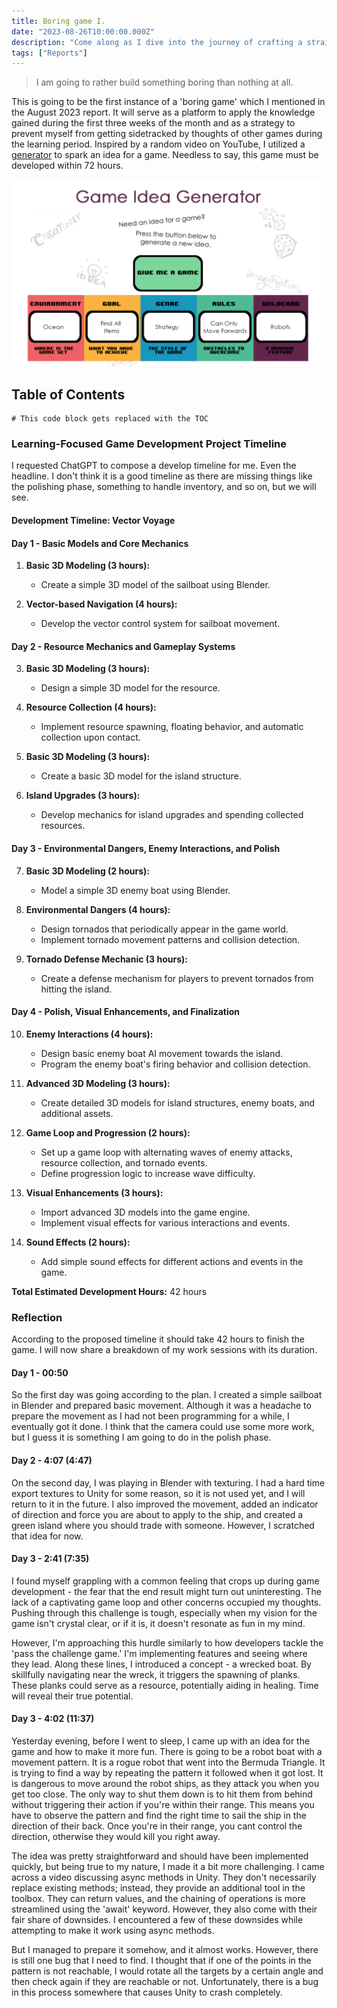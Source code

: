 ```yaml
---
title: Boring game I.
date: "2023-08-26T10:00:00.000Z"
description: "Come along as I dive into the journey of crafting a straightforward yet unassuming game, strategically designed to shield me from distractions during my dedicated learning sessions."
tags: ["Reports"]
---
```


> I am going to rather build something boring than nothing at all. 

This is going to be the first instance of a 'boring game' which I mentioned in the August 2023 report. It will serve as a platform to apply the knowledge gained during the first three weeks of the month and as a strategy to prevent myself from getting sidetracked by thoughts of other games during the learning period. Inspired by a random video on YouTube, I utilized a [generator](https://ygd.bafta.org/resources/game-idea-generator) to spark an idea for a game. Needless to say, this game must be developed within 72 hours.

![idea](./ideagenerator.png "Generated idea")

## Table of Contents

```toc
# This code block gets replaced with the TOC
```

### Learning-Focused Game Development Project Timeline

I requested ChatGPT to compose a develop timeline for me. Even the headline. I don't think it is a good timeline as there are missing things like the polishing phase, something to handle inventory, and so on, but we will see.

#### Development Timeline: Vector Voyage

#### Day 1 - Basic Models and Core Mechanics

1. **Basic 3D Modeling (3 hours):**
   - Create a simple 3D model of the sailboat using Blender.

2. **Vector-based Navigation (4 hours):**
   - Develop the vector control system for sailboat movement.

#### Day 2 - Resource Mechanics and Gameplay Systems

3. **Basic 3D Modeling (3 hours):**
   - Design a simple 3D model for the resource.

4. **Resource Collection (4 hours):**
   - Implement resource spawning, floating behavior, and automatic collection upon contact.

5. **Basic 3D Modeling (3 hours):**
   - Create a basic 3D model for the island structure.

6. **Island Upgrades (3 hours):**
   - Develop mechanics for island upgrades and spending collected resources.

#### Day 3 - Environmental Dangers, Enemy Interactions, and Polish

7. **Basic 3D Modeling (2 hours):**
   - Model a simple 3D enemy boat using Blender.

8. **Environmental Dangers (4 hours):**
   - Design tornados that periodically appear in the game world.
   - Implement tornado movement patterns and collision detection.

9. **Tornado Defense Mechanic (3 hours):**
   - Create a defense mechanism for players to prevent tornados from hitting the island.

#### Day 4 - Polish, Visual Enhancements, and Finalization

10. **Enemy Interactions (4 hours):**
    - Design basic enemy boat AI movement towards the island.
    - Program the enemy boat's firing behavior and collision detection.

11. **Advanced 3D Modeling (3 hours):**
    - Create detailed 3D models for island structures, enemy boats, and additional assets.

12. **Game Loop and Progression (2 hours):**
    - Set up a game loop with alternating waves of enemy attacks, resource collection, and tornado events.
    - Define progression logic to increase wave difficulty.

13. **Visual Enhancements (3 hours):**
    - Import advanced 3D models into the game engine.
    - Implement visual effects for various interactions and events.

14. **Sound Effects (2 hours):**
    - Add simple sound effects for different actions and events in the game.

**Total Estimated Development Hours:** 42 hours


### Reflection

According to the proposed timeline it should take 42 hours to finish the game. I will now share a breakdown of my work sessions with its duration.

#### Day 1 - 00:50

So the first day was going according to the plan. I created a simple sailboat in Blender and prepared basic movement. Although it was a headache to prepare the movement as I had not been programming for a while, I eventually got it done. I think that the camera could use some more work, but I guess it is something I am going to do in the polish phase.

#### Day 2 - 4:07 (4:47)

On the second day, I was playing in Blender with texturing. I had a hard time export textures to Unity for some reason, so it is not used yet, and I will return to it in the future. I also improved the movement, added an indicator of direction and force you are about to apply to the ship, and created a green island where you should trade with someone. However, I scratched that idea for now.


#### Day 3 - 2:41 (7:35)

I found myself grappling with a common feeling that crops up during game development - the fear that the end result might turn out uninteresting. The lack of a captivating game loop and other concerns occupied my thoughts. Pushing through this challenge is tough, especially when my vision for the game isn't crystal clear, or if it is, it doesn't resonate as fun in my mind.

However, I'm approaching this hurdle similarly to how developers tackle the 'pass the challenge game.' I'm implementing features and seeing where they lead. Along these lines, I introduced a concept - a wrecked boat. By skillfully navigating near the wreck, it triggers the spawning of planks. These planks could serve as a resource, potentially aiding in healing. Time will reveal their true potential.

#### Day 3 - 4:02 (11:37)

Yesterday evening, before I went to sleep, I came up with an idea for the game and how to make it more fun. There is going to be a robot boat with a movement pattern. It is a rogue robot that went into the Bermuda Triangle. It is trying to find a way by repeating the pattern it followed when it got lost. It is dangerous to move around the robot ships, as they attack you when you get too close. The only way to shut them down is to hit them from behind without triggering their action if you're within their range. This means you have to observe the pattern and find the right time to sail the ship in the direction of their back. Once you're in their range, you cant control the direction, otherwise they would kill you right away.

The idea was pretty straightforward and should have been implemented quickly, but being true to my nature, I made it a bit more challenging. I came across a video discussing async methods in Unity. They don't necessarily replace existing methods; instead, they provide an additional tool in the toolbox. They can return values, and the chaining of operations is more streamlined using the 'await' keyword. However, they also come with their fair share of downsides. I encountered a few of these downsides while attempting to make it work using async methods.

But I managed to prepare it somehow, and it almost works. However, there is still one bug that I need to find. I thought that if one of the points in the pattern is not reachable, I would rotate all the targets by a certain angle and then check again if they are reachable or not. Unfortunately, there is a bug in this process somewhere that causes Unity to crash completely.